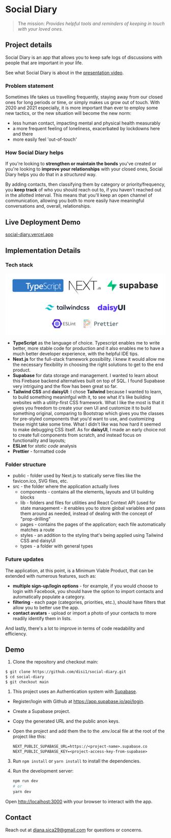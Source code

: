# Social Diary

> The mission: *Provides helpful tools and reminders of keeping in touch with your loved ones.*

## Project details

Social Diary is an app that allows you to keep safe logs of discussions with people that are important in your life.

See what Social Diary is about in the [presentation video](https://www.youtube.com/watch?v=U3mrwpsgh-Q).

### Problem statement

Sometimes life takes us travelling frequently, staying away from our closed ones for long periods or time, or simply makes us grow out of touch.
With 2020 and 2021 especially, it is more important than ever to employ some new tactics, or the new situation will become the new norm:
- less human contact, impacting mental and physical health measurably
- a more frequent feeling of loneliness, exacerbated by lockdowns here and there
- more easily feel 'out-of-touch'

### How Social Diary helps

If you're looking to **strengthen or maintain the bonds** you've created or you're looking to **improve your relationships** with your closed ones, Social Diary helps you do that in a _structured_ way.

By adding contacts, then classifying them by category or priority/frequency, you **keep track** of who you should reach out to, if you haven't reached out in the allotted interval. This means that you'll keep an open channel of communication, allowing you both to more easily have meaningful conversations and, overall, relationships.

## Live Deployment Demo
[social-diary.vercel.app](https://social-diary.vercel.app/)

## Implementation Details

### Tech stack

![Social Diary Tech Stack](./assets/social-diary-tech-stack.png)

- **TypeScript** as the language of choice. Typescript enables me to write better, more stable code for production and it also enables me to have a much better developer experience, with the helpful IDE tips.
- **Next.js** for the full-stack framework possibility. I knew it would allow me the necessary flexibility in choosing the right solutions to get to the end product.
- **Supabase** for data storage and management. I wanted to learn about this Firebase backend alternatives built on top of SQL. I found Supabase very intriguing and the flow has been great so far.
- **Tailwind CSS** and **daisyUI**:  I chose **Tailwind** because I wanted to learn, to build something meaninfgul with it, to see what it's like building websites with a utility-first CSS framework. What I like the most is that it gives you freedom to create your own UI and customize it to build something original, comparing to Bootstrap which gives you the classes for pre-styled components that you'd want to use, and customizing these might take some time. What I didn't like was how hard it seemed to make debugging CSS itself. As for **daisyUI**, I made an early choice not to create full components from scratch, and instead focus on functionality and layouts;
- **ESLint** for _static code_ analysis
- **Prettier** - formatted code

### Folder structure
- public - folder used by Next.js to statically serve files like the favicon.ico, SVG files, etc.
- src - the folder where the application actually lives
    - components - contains all the elements, layouts and UI building blocks
    - lib - folders and files for utilities and React Context API (used for state management - it enables you to store global variables and pass them around as needed, instead of dealing with the concept of "prop-drilling"
    - pages - contains the pages of the application; each file automatically matches a route
    - styles - an addition to the styling that's being applied using Tailwind CSS and daisyUI
    - types - a folder with general types

### Future updates

The application, at this point, is a Minimum Viable Product, that can be extended with numerous features, such as:
-  **multiple sign-up/login options** - for example, if you would choose to login with Facebook, you should have the option to import contacts and automatically populate a category.
-  **filtering** - each page (categories, priorities, etc.), should have filters that allow you to better use the app.
-  **contact avatars** - upload or import a photo of your contacts to more readily identify them in lists.

And lastly, there's a lot to improve in terms of code readability and efficiency.

## Demo

1. Clone the repository and checkout main:

```
$ git clone https://github.com/disi1/social-diary.git
$ cd social-diary
$ git checkout main
```

1. This project uses an Authentication system with [Supabase](https://supabase.com/).
- Register/login with Github at https://app.supabase.io/api/login.
- Create a Supabase project.
- Copy the generated URL and the public anon keys.
- Open the project and add them the to the .env.local file at the root of the project like this:

  ```
  NEXT_PUBLIC_SUPABASE_URL=https://<project-name>.supabase.co
  NEXT_PUBLIC_SUPABASE_KEY=<project-access-key-from-supabase>
  ```

3. Run `npm install` or `yarn install` to install the dependencies.
4. Run the development server:

    ```bash
    npm run dev
    # or
    yarn dev
    ```


Open [http://localhost:3000](http://localhost:3000) with your browser to interact with the app.

## Contact
Reach out at [diana.sica29@gmail.com](mailto:diana.sica29@gmail.com) for questions or concerns.
